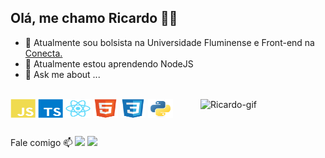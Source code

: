 ## Olá, me chamo Ricardo 👩‍💻

- 🔭 Atualmente sou bolsista na Universidade Fluminense e Front-end na <a href="https://conectaai.com/">Conecta.</a>
- 🌱 Atualmente estou aprendendo NodeJS
- 💬 Ask me about ...


<div style="display: inline_block"><br>
  <img align="center" alt="Ricardo-Js" height="30" width="40" src="https://raw.githubusercontent.com/devicons/devicon/master/icons/javascript/javascript-plain.svg">
  <img align="center" alt="Ricardo-Ts" height="30" width="40" src="https://raw.githubusercontent.com/devicons/devicon/master/icons/typescript/typescript-plain.svg">
  <img align="center" alt="Ricardo-React" height="30" width="40" src="https://raw.githubusercontent.com/devicons/devicon/master/icons/react/react-original.svg">
  <img align="center" alt="RicardoRicardoRicardo-HTML" height="30" width="40" src="https://raw.githubusercontent.com/devicons/devicon/master/icons/html5/html5-original.svg">
  <img align="center" alt="RicardoRicardo-CSS" height="30" width="40" src="https://raw.githubusercontent.com/devicons/devicon/master/icons/css3/css3-original.svg">
  <img align="center" alt="Ricardo-Python" height="30" width="40" src="https://raw.githubusercontent.com/devicons/devicon/master/icons/python/python-original.svg">
  <img align="right" alt="Ricardo-gif" src="https://media1.tenor.com/images/e5c21d98f56c4af119b4e14b6a9df893/tenor.gif?itemid=4011236" height="150px" width="200px">
</div>

 ##
 
<div>
 Fale comigo 📫
 <a href = "mailto:ricardomeneeses@id.uff.br"><img src="https://img.shields.io/badge/-Gmail-%23333?style=for-the-badge&logo=gmail&logoColor=white" target="_blank"></a>
 <a href="https://www.linkedin.com/in/ricardo-meneses-fran%C3%A7a-944429179/" target="_blank"><img src="https://img.shields.io/badge/-LinkedIn-%230077B5?style=for-the-badge&logo=linkedin&logoColor=white" target="_blank"></a> 
</div>
